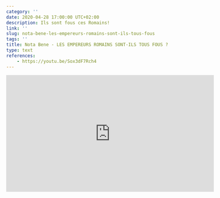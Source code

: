 ```yaml
---
category: ''
date: 2020-04-28 17:00:00 UTC+02:00
description: Ils sont fous ces Romains!
link: ''
slug: nota-bene-les-empereurs-romains-sont-ils-tous-fous
tags: ''
title: Nota Bene - LES EMPEREURS ROMAINS SONT-ILS TOUS FOUS ?
type: text
references:
    - https://youtu.be/Sox3dF7Rch4
---
```

<iframe width="560" height="315" src="https://www.youtube-nocookie.com/embed/Sox3dF7Rch4" frameborder="0" allow="accelerometer; autoplay; encrypted-media; gyroscope; picture-in-picture" allowfullscreen></iframe>

